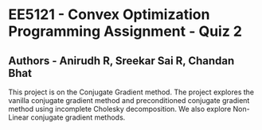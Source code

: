# EE5121 - Convex Optimization Programming Assignment - Quiz 2
## Authors - Anirudh R, Sreekar Sai R, Chandan Bhat

This project is on the Conjugate Gradient method. The project explores the vanilla conjugate gradient method and preconditioned conjugate gradient method using incomplete Cholesky decomposition. We also explore Non-Linear conjugate gradient methods.
